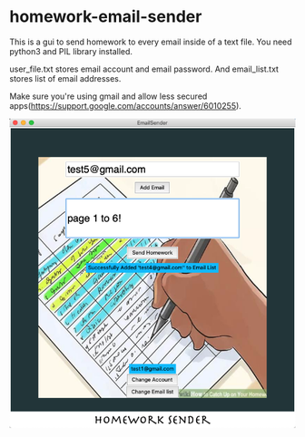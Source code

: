# homework-email-sender
This is a gui to send homework to every email inside of a text file.
You need python3 and PIL library installed.

user_file.txt stores email account and email password. And email_list.txt stores
list of email addresses.

Make sure you're using gmail and allow less secured apps(https://support.google.com/accounts/answer/6010255).

![alt text](https://github.com/brhie/homework-email-sender/blob/master/Screenshot.png?raw=true)
